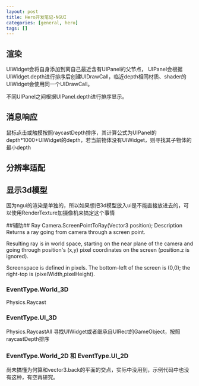 ```yaml
---
layout: post
title: Hero开发笔记-NGUI
categories: [general, hero]
tags: []
---
```


## 渲染 ##
UIWidget会将自身添加到离自己最近含有UIPanel的父节点，
UIPanel会根据UIWidget.depth进行排序后创建UIDrawCall，临近depth相同材质、shader的UIWidget会使用同一个UIDrawCall。

不同UIPanel之间根据UIPanel.depth进行排序显示。

## 消息响应 ##
鼠标点击或触摸按照raycastDepth排序，其计算公式为UIPanel的depth*1000+UIWidget的depth，若当前物体没有UIWidget，则寻找其子物体的最小depth

## 分辨率适配 ##

## 显示3d模型 ##
因为ngui的渲染是单独的，所以如果想把3d模型放入ui是不能直接放进去的，可以使用RenderTexture加摄像机来搞定这个事情


##辅助##
Ray Camera.ScreenPointToRay(Vector3 position);
Description
Returns a ray going from camera through a screen point.

Resulting ray is in world space, starting on the near plane of the camera and going through position's (x,y) pixel coordinates on the screen (position.z is ignored).

Screenspace is defined in pixels. The bottom-left of the screen is (0,0); the right-top is (pixelWidth,pixelHeight).

### EventType.World_3D ###
Physics.Raycast

### EventType.UI_3D ###
Physics.RaycastAll
寻找UIWidget或者继承自UIRect的GameObject，按照raycastDepth排序

### EventType.World_2D 和 EventType.UI_2D ###
尚未搞懂为何算和vector3.back的平面的交点，实际中没用到，示例代码中也没有这种，有空再研究。




